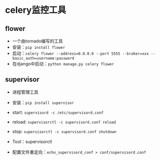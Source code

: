 # celery监控工具

## flower

- 一个由tornado编写的工具
- 安装：`pip install flower`
- 启动：`celery flower --address=0.0.0.0 --port 5555 --broker=xxx --basic_auth=username:password`
- 在django中启动：`python manage.py celery flower`

## supervisor

- 进程管理工具
- 安装：`pip install supervisor`
- start: `supervisord -c /etc/supervisord.conf`
- reload: `supervisorctl -c supervisord.conf reload`
- stop: `supervisorctl -c supervisord.conf shutdown`
- Tool：supervisorctl

- 配置文件重定向：`echo_supervisord_conf > conf/supervisord.conf`

